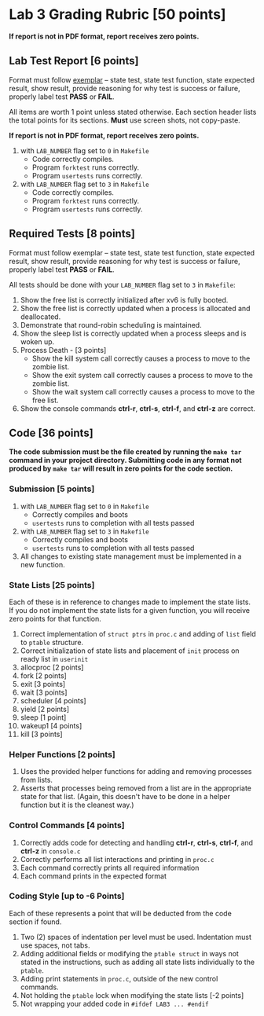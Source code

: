 # Lab 3 Grading Rubric [50 points]

**If report is not in PDF format, report receives zero points.**

## Lab Test Report [6 points]

Format must follow [exemplar](lab1-report-example.md) – state test, state test function, state expected result, show result, provide reasoning for why test is success or failure, properly label test **PASS** or **FAIL**.

All items are worth 1 point unless stated otherwise. Each section header lists the total points for its sections. **Must** use screen shots, not copy-paste.

**If report is not in PDF format, report receives zero points.**

1. with `LAB_NUMBER` flag set to `0` in `Makefile`
    - Code correctly compiles.
    - Program `forktest` runs correctly.
    - Program `usertests` runs correctly.
2. with `LAB_NUMBER` flag set to `3` in `Makefile`
    - Code correctly compiles.
    - Program `forktest` runs correctly.
    - Program `usertests` runs correctly.


## Required Tests [8 points]

Format must follow exemplar – state test, state test function, state expected result, show result,
provide reasoning for why test is success or failure, properly label test **PASS** or **FAIL**.

All tests should be done with your `LAB_NUMBER` flag set to `3` in `Makefile`:

1. Show the free list is correctly initialized after xv6 is fully booted.
2. Show the free list is correctly updated when a process is allocated and deallocated.
3. Demonstrate that round-robin scheduling is maintained.
4. Show the sleep list is correctly updated when a process sleeps and is woken up.
5. Process Death - [3 points]
    - Show the kill system call correctly causes a process to move to the zombie list.
    - Show the exit system call correctly causes a process to move to the zombie list.
    - Show the wait system call correctly causes a process to move to the free list.
6. Show the console commands **ctrl-r**, **ctrl-s**, **ctrl-f**, and **ctrl-z** are correct.

## Code [36 points]

**The code submission must be the file created by running the `make tar` command in your project directory. Submitting code in any format not produced by `make tar` will result in zero points for the code section.**

### Submission [5 points]
1. with `LAB_NUMBER` flag set to `0` in `Makefile`
    - Correctly compiles and boots
    - `usertests` runs to completion with all tests passed
2. with `LAB_NUMBER` flag set to `3` in `Makefile`
    - Correctly compiles and boots
    - `usertests` runs to completion with all tests passed
3. All changes to existing state management must be implemented in a new function.

### State Lists [25 points]

Each of these is in reference to changes made to implement the state lists. If you
do not implement the state lists for a given function, you will receive zero points for
that function.

1. Correct implementation of `struct ptrs` in `proc.c` and adding of `list` field to
`ptable` structure.
2. Correct initialization of state lists and placement of `init` process on ready list in `userinit`
3. allocproc [2 points]
4. fork [2 points]
5. exit [3 points]
6. wait [3 points]
7. scheduler [4 points]
8. yield [2 points]
9. sleep [1 point]
10. wakeup1 [4 points]
11. kill [3 points]

### Helper Functions [2 points]

1. Uses the provided helper functions for adding and removing processes from lists.
2. Asserts that processes being removed from a list are in the appropriate state for that list.
(Again, this doesn't have to be done in a helper function but it is the cleanest way.)

### Control Commands [4 points]
1. Correctly adds code for detecting and handling **ctrl-r**, **ctrl-s**, **ctrl-f**, and **ctrl-z** in `console.c`
2. Correctly performs all list interactions and printing in `proc.c`
3. Each command correctly prints all required information
4. Each command prints in the expected format


### Coding Style [up to -6 Points]

Each of these represents a point that will be deducted from the code section if found.

1. Two (2) spaces of indentation per level must be used. Indentation must use spaces, not tabs.
2. Adding additional fields or modifying the `ptable struct` in ways not stated in the instructions, such as adding all state lists individually to the `ptable`.
3. Adding print statements in `proc.c`, outside of the new control commands.
4. Not holding the `ptable` lock when modifying the state lists [-2 points]
5. Not wrapping your added code in `#ifdef LAB3 ... #endif`
